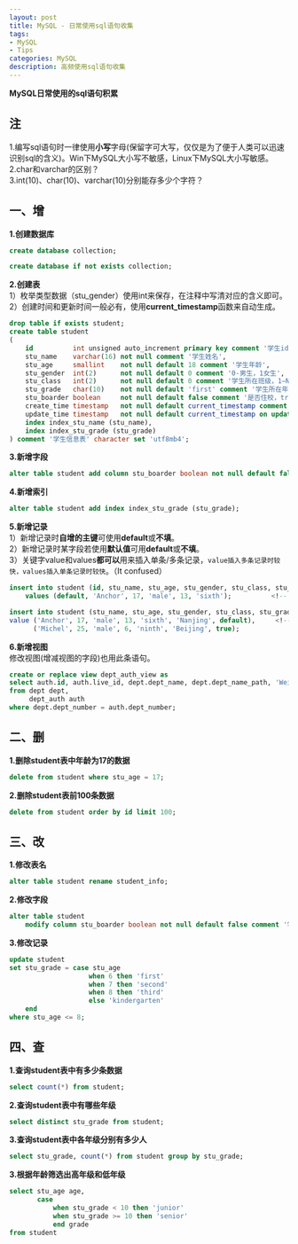 ```yaml
---
layout: post
title: MySQL - 日常使用sql语句收集
tags:
- MySQL
- Tips
categories: MySQL
description: 高频使用sql语句收集
---  
```

**MySQL日常使用的sql语句积累**

<!-- more -->
## 注
1.编写sql语句时一律使用**小写**字母(保留字可大写，仅仅是为了便于人类可以迅速识别sql的含义)。Win下MySQL大小写不敏感，Linux下MySQL大小写敏感。  
2.char和varchar的区别？  
3.int(10)、char(10)、varchar(10)分别能存多少个字符？  
## 一、增
**1.创建数据库**  
```sql
create database collection;
```
```sql
create database if not exists collection;
```
**2.创建表**  
1）枚举类型数据（stu_gender）使用int来保存，在注释中写清对应的含义即可。  
2）创建时间和更新时间一般必有，使用**current_timestamp**函数来自动生成。  
```sql
drop table if exists student;
create table student
(
    id          int unsigned auto_increment primary key comment '学生id',
    stu_name    varchar(16) not null comment '学生姓名',
    stu_age     smallint    not null default 18 comment '学生年龄',
    stu_gender  int(2)      not null default 0 comment '0-男生，1女生',
    stu_class   int(2)      not null default 0 comment '学生所在班级，1—N',
    stu_grade   char(10)    not null default 'first' comment '学生所在年级',
    stu_boarder boolean     not null default false comment '是否住校，true-是，false-否',
    create_time timestamp   not null default current_timestamp comment '学生记录创建时间',
    update_time timestamp   not null default current_timestamp on update current_timestamp comment '学生记录更新时间',
    index index_stu_name (stu_name),
    index index_stu_grade (stu_grade)
) comment '学生信息表' character set 'utf8mb4';
```
**3.新增字段**  
```sql
alter table student add column stu_boarder boolean not null default false comment '是否住校，true-是，false-否';
```
**4.新增索引**
```sql
alter table student add index index_stu_grade (stu_grade);
```  
**5.新增记录**  
1）新增记录时**自增的主键**可使用**default**或**不填**。  
2）新增记录时某字段若使用**默认值**可用**default**或**不填**。  
3）关键字value和values**都可以**用来插入单条/多条记录，`value插入多条记录时较快，values插入单条记录时较快`。（It confused）  
```sql
insert into student (id, stu_name, stu_age, stu_gender, stu_class, stu_grade) 
    values (default, 'Anchor', 17, 'male', 13, 'sixth');          <!-- 插入自增主键id时用default -->
```
```sql
insert into student (stu_name, stu_age, stu_gender, stu_class, stu_grade, stu_address, stu_boarder)
value ('Anchor', 17, 'male', 13, 'sixth', 'Nanjing', default),     <!-- default表示使用stu_boarder的默认值 -->
      ('Michel', 25, 'male', 6, 'ninth', 'Beijing', true);
```
**6.新增视图**  
修改视图(增减视图的字段)也用此条语句。  
```sql
create or replace view dept_auth_view as
select auth.id, auth.live_id, dept.dept_name, dept.dept_name_path, 'WeiXin' as channel
from dept dept,
     dept_auth auth
where dept.dept_number = auth.dept_number;
```
## 二、删
**1.删除student表中年龄为17的数据**    
```sql
delete from student where stu_age = 17;
```
**2.删除student表前100条数据**    
```sql
delete from student order by id limit 100;
```
## 三、改
**1.修改表名**  
```sql
alter table student rename student_info;
```
**2.修改字段**  
```sql
alter table student
    modify column stu_boarder boolean not null default false comment '学生是否住校';
```
**3.修改记录**  
```sql
update student
set stu_grade = case stu_age
                    when 6 then 'first'
                    when 7 then 'second'
                    when 8 then 'third'
                    else 'kindergarten'
    end
where stu_age <= 8;
```
## 四、查
**1.查询student表中有多少条数据**    
```sql
select count(*) from student;
```
**2.查询student表中有哪些年级**    
```sql
select distinct stu_grade from student;
```
**3.查询student表中各年级分别有多少人**    
```sql
select stu_grade, count(*) from student group by stu_grade;
```
**3.根据年龄筛选出高年级和低年级**    
```sql
select stu_age age,
       case
           when stu_grade < 10 then 'junior'
           when stu_grade >= 10 then 'senior'
           end grade
from student
```